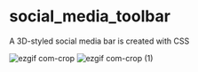 # social_media_toolbar
A 3D-styled social media bar is created with CSS


![ezgif com-crop](https://github.com/luistorresco/social_media_toolbar/assets/114264579/25734e68-0e04-4c84-b53b-db4a93688769)
![ezgif com-crop (1)](https://github.com/luistorresco/social_media_toolbar/assets/114264579/b72fd587-d3dc-459b-a1ac-2d70264235ef)
